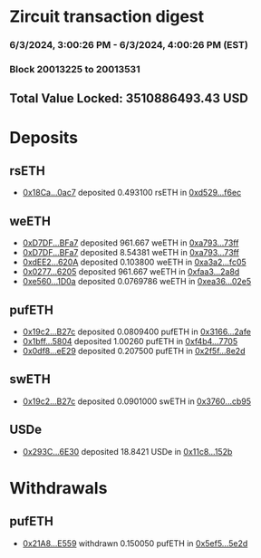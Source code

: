# Zircuit transaction digest
### 6/3/2024, 3:00:26 PM - 6/3/2024, 4:00:26 PM (EST)
### Block 20013225 to 20013531

## Total Value Locked: 3510886493.43 USD

# Deposits
## rsETH
- [0x18Ca...0ac7](https://etherscan.io/address/0x18Ca32BC90EAd44a3E6f633f146789958Ef00ac7) deposited 0.493100 rsETH in [0xd529...f6ec](https://etherscan.io/tx/0x18Ca32BC90EAd44a3E6f633f146789958Ef00ac7)
## weETH
- [0xD7DF...BFa7](https://etherscan.io/address/0xD7DF7E085214743530afF339aFC420c7c720BFa7) deposited 961.667 weETH in [0xa793...73ff](https://etherscan.io/tx/0xD7DF7E085214743530afF339aFC420c7c720BFa7)
- [0xD7DF...BFa7](https://etherscan.io/address/0xD7DF7E085214743530afF339aFC420c7c720BFa7) deposited 8.54381 weETH in [0xa793...73ff](https://etherscan.io/tx/0xD7DF7E085214743530afF339aFC420c7c720BFa7)
- [0xdEE2...620A](https://etherscan.io/address/0xdEE2605AA425a775b4744E87f3FA12E3204B620A) deposited 0.103800 weETH in [0xa3a2...fc05](https://etherscan.io/tx/0xdEE2605AA425a775b4744E87f3FA12E3204B620A)
- [0x0277...6205](https://etherscan.io/address/0x027750420d3F4DD56F558871792b1632A21c6205) deposited 961.667 weETH in [0xfaa3...2a8d](https://etherscan.io/tx/0x027750420d3F4DD56F558871792b1632A21c6205)
- [0xe560...1D0a](https://etherscan.io/address/0xe560CDFD639A3e7b6F016d4B502037c3Cb071D0a) deposited 0.0769786 weETH in [0xea36...02e5](https://etherscan.io/tx/0xe560CDFD639A3e7b6F016d4B502037c3Cb071D0a)
## pufETH
- [0x19c2...B27c](https://etherscan.io/address/0x19c2396C0F6b45b05C94245525933cBe8ddcB27c) deposited 0.0809400 pufETH in [0x3166...2afe](https://etherscan.io/tx/0x19c2396C0F6b45b05C94245525933cBe8ddcB27c)
- [0x1bff...5804](https://etherscan.io/address/0x1bffBAD09122490062E41604e8B62929cee05804) deposited 1.00260 pufETH in [0xf4b4...7705](https://etherscan.io/tx/0x1bffBAD09122490062E41604e8B62929cee05804)
- [0x0df8...eE29](https://etherscan.io/address/0x0df8d26A60E31305ff24903361b1fdeA7920eE29) deposited 0.207500 pufETH in [0x2f5f...8e2d](https://etherscan.io/tx/0x0df8d26A60E31305ff24903361b1fdeA7920eE29)
## swETH
- [0x19c2...B27c](https://etherscan.io/address/0x19c2396C0F6b45b05C94245525933cBe8ddcB27c) deposited 0.0901000 swETH in [0x3760...cb95](https://etherscan.io/tx/0x19c2396C0F6b45b05C94245525933cBe8ddcB27c)
## USDe
- [0x293C...6E30](https://etherscan.io/address/0x293C6937D8D82e05B01335F7B33FBA0c8e256E30) deposited 18.8421 USDe in [0x11c8...152b](https://etherscan.io/tx/0x293C6937D8D82e05B01335F7B33FBA0c8e256E30)
# Withdrawals
## pufETH
- [0x21A8...E559](https://etherscan.io/address/0x21A8A126C330954F9A9485B1CeC35c2F1F29E559) withdrawn 0.150050 pufETH in [0x5ef5...5e2d](https://etherscan.io/tx/0x21A8A126C330954F9A9485B1CeC35c2F1F29E559)
